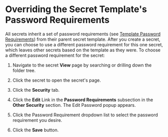 [title]: # (Overriding the Secret Template's Password Requirements)
[tags]: # (XXX)
[priority]: # (60)

# Overriding the Secret Template's Password Requirements

All secrets inherit a set of password requirements (see [Template Password Requirements](#template-password-requirements)) from their parent secret template. After you create a secret, you can choose to use a different password requirement for this one secret, which leaves other secrets based on the template as they were. To choose a different password requirement for the secret:

1. Navigate to the secret **View** page by searching or drilling down the folder tree.

1. Click the secret to open the secret's page.

1. Click the **Security** tab.

1. Click the **Edit** Link in the **Password Requirements** subsection in the **Other Security** section. The Edit Password popup appears.

1. Click the Password Requirement dropdown list to select the password requirement you desire.

1. Click the **Save** button.
